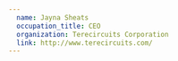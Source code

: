 ```yaml
---
  name: Jayna Sheats
  occupation_title: CEO
  organization: Terecircuits Corporation
  link: http://www.terecircuits.com/
---
```

